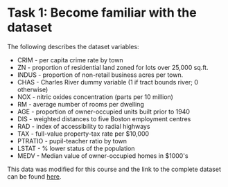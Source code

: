 # Task 1: Become familiar with the dataset

The following describes the dataset variables:
- CRIM - per capita crime rate by town
- ZN - proportion of residential land zoned for lots over 25,000 sq.ft.
- INDUS - proportion of non-retail business acres per town.
- CHAS - Charles River dummy variable (1 if tract bounds river; 0 otherwise)
- NOX - nitric oxides concentration (parts per 10 million)
- RM - average number of rooms per dwelling
- AGE - proportion of owner-occupied units built prior to 1940
- DIS - weighted distances to five Boston employment centres
- RAD - index of accessibility to radial highways
- TAX - full-value property-tax rate per $10,000
- PTRATIO - pupil-teacher ratio by town
- LSTAT - % lower status of the population
- MEDV - Median value of owner-occupied homes in $1000's

This data was modified for this course and the link to the complete dataset can be found [here](https://lib.stat.cmu.edu/datasets/boston).